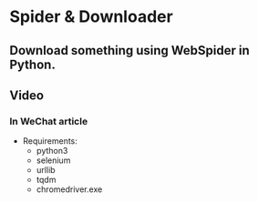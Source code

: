 # Spider & Downloader
Download something using WebSpider in Python.
--- 
## Video
### In WeChat article
* Requirements:
  * python3
  * selenium
  * urllib
  * tqdm
  * chromedriver.exe
